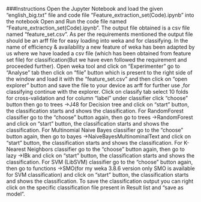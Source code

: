 ###Instructions
Open the Jupyter Notebook and load the given “english_big.txt” file and code file  “Feature_extraction_set(Code).ipynb” into the notebook 
Open and Run the code file named “Feature_extraction_set(Code).ipynb”.
The output file obtained is a csv file named “feature_set.csv”.
As per the requirements mentioned the output file should be an arff file for easy loading into weka and for classifying. In the name of efficiency & availability a new feature of weka has been adapted by us where we have loaded  a csv file (which has been obtained from feature set file) for classification(But we have even followed the requirement and proceeded further).
Open weka tool and click on “Experimenter” go to “Analyse” tab then click on “file” button which is present to the right side of the window and load it with the “feature_set.csv” and then click on “open explorer” button and save the file to your device as arff for further use ,for classifying continue with the explorer.
Click on classify tab select 10 folds for cross-validation and for column “label” under classifier click “choose” button then go to trees ->J48 for Decision tree and click on “start” button, the classification starts and shows the classification.
For RandomForest classifier go to the “choose” button again, then go to trees ->RandomForest and click on “start” button, the classification starts and shows the classification.
For Multinomial Naive Bayes classifier go to the “choose” button again, then go to bayes ->NaiveBayesMultinominalText and click on “start” button, the classification starts and shows the classification.
For K-Nearest Neighbors classifier go to the “choose” button again, then go to lazy ->IBk and click on “start” button, the classification starts and shows the classification.
For SVM (LibSVM) classifier go to the “choose” button again, then go to functions ->SMO(for my weka 3.8.6 version only SMO is available for SVM classification) and click on “start” button, the classification starts and shows the classification.
To save the classification output you can right click on the specific classification file present in Result list and “save as model”.

